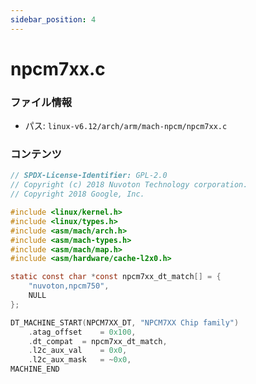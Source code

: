 ```yaml
---
sidebar_position: 4
---
```

# npcm7xx.c

### ファイル情報

- パス: `linux-v6.12/arch/arm/mach-npcm/npcm7xx.c`

### コンテンツ

```c
// SPDX-License-Identifier: GPL-2.0
// Copyright (c) 2018 Nuvoton Technology corporation.
// Copyright 2018 Google, Inc.

#include <linux/kernel.h>
#include <linux/types.h>
#include <asm/mach/arch.h>
#include <asm/mach-types.h>
#include <asm/mach/map.h>
#include <asm/hardware/cache-l2x0.h>

static const char *const npcm7xx_dt_match[] = {
	"nuvoton,npcm750",
	NULL
};

DT_MACHINE_START(NPCM7XX_DT, "NPCM7XX Chip family")
	.atag_offset	= 0x100,
	.dt_compat	= npcm7xx_dt_match,
	.l2c_aux_val	= 0x0,
	.l2c_aux_mask	= ~0x0,
MACHINE_END

```
